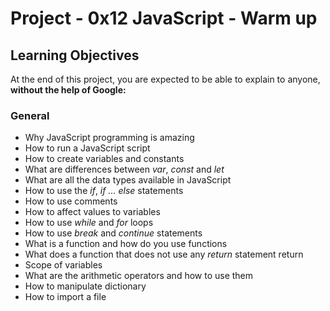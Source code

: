 # Project - 0x12 JavaScript - Warm up

## Learning Objectives
At the end of this project, you are expected to be able to explain to anyone, **without the help of Google:**

### General
- Why JavaScript programming is amazing
- How to run a JavaScript script
- How to create variables and constants
- What are differences between *var*, *const* and *let*
- What are all the data types available in JavaScript
- How to use the *if*, *if ... else* statements
- How to use comments
- How to affect values to variables
- How to use *while* and *for* loops
- How to use *break* and *continue* statements
- What is a function and how do you use functions
- What does a function that does not use any *return* statement return
- Scope of variables
- What are the arithmetic operators and how to use them
- How to manipulate dictionary
- How to import a file
